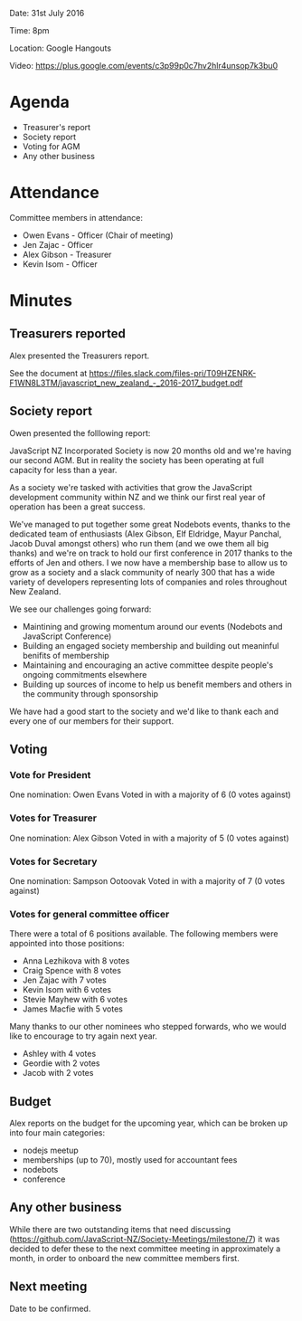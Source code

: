 Date: 31st July 2016

Time: 8pm

Location: Google Hangouts

Video: https://plus.google.com/events/c3p99p0c7hv2hlr4unsop7k3bu0

# Agenda

* Treasurer's report
* Society report
* Voting for AGM
* Any other business

# Attendance
Committee members in attendance:
* Owen Evans - Officer (Chair of meeting)
* Jen Zajac - Officer
* Alex Gibson - Treasurer
* Kevin Isom - Officer

# Minutes

## Treasurers reported

Alex presented the Treasurers report.

See the document at https://files.slack.com/files-pri/T09HZENRK-F1WN8L3TM/javascript_new_zealand_-_2016-2017_budget.pdf

## Society report

Owen presented the folllowing report:

JavaScript NZ Incorporated Society is now 20 months old and we're having our second AGM. But in reality the society has been operating at full capacity for less than a year.

As a society we're tasked with activities that grow the JavaScript development community within NZ and we think our first real year of operation has been a great success.

We've managed to put together some great Nodebots events, thanks to the dedicated team of enthusiasts (Alex Gibson, Elf Eldridge, Mayur Panchal, Jacob Duval amongst others) who run them (and we owe them all big thanks) and we're on track to hold our first conference in 2017 thanks to the efforts of Jen and others. I we now have a membership base to allow us to grow as a society and a slack community of nearly 300 that has a wide variety of developers representing lots of companies and roles throughout New Zealand.

We see our challenges going forward: 
* Maintining and growing momentum around our events (Nodebots and JavaScript Conference)
* Building an engaged society membership and building out meaninful benifits of membership
* Maintaining and encouraging an active committee despite people's ongoing commitments elsewhere
* Building up sources of income to help us benefit members and others in the community through sponsorship

We have had a good start to the society and we'd like to thank each and every one of our members for their support.

## Voting

### Vote for President

One nomination: Owen Evans
Voted in with a majority of 6 (0 votes against)

### Votes for Treasurer

One nomination: Alex Gibson
Voted in with a majority of 5 (0 votes against) 

### Votes for Secretary

One nomination: Sampson Ootoovak
Voted in with a majority of 7 (0 votes against)

### Votes for general committee officer

There were a total of 6 positions available. The following members were appointed into those positions:

* Anna Lezhikova with 8 votes
* Craig Spence with 8 votes
* Jen Zajac with 7 votes
* Kevin Isom with 6 votes
* Stevie Mayhew with 6 votes
* James Macfie with 5 votes

Many thanks to our other nominees who stepped forwards, who we would like to encourage to try again next year.

* Ashley with 4 votes
* Geordie with 2 votes
* Jacob with 2 votes

## Budget

Alex reports on the budget for the upcoming year, which can be broken up into four main categories:

* nodejs meetup
* memberships (up to 70), mostly used for accountant fees
* nodebots
* conference

## Any other business

While there are two outstanding items that need discussing (https://github.com/JavaScript-NZ/Society-Meetings/milestone/7) it was decided to defer these to the next committee meeting in approximately a month, in order to onboard the new committee members first.

## Next meeting

Date to be confirmed.
